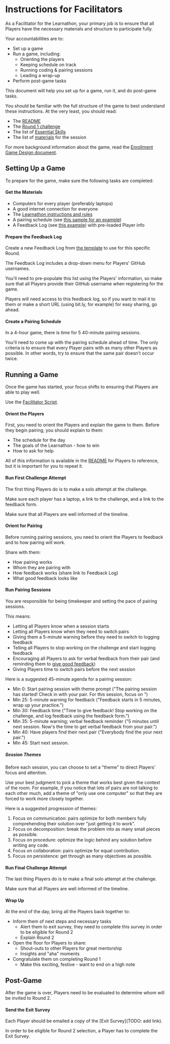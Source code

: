 # Instructions for Facilitators

As a Facilitator for the Learnathon, your primary job is to ensure that all Players have the necessary materials and structure to participate fully.

Your accountabilities are to:

- Set up a game
- Run a game, including:
  - Orienting the players
  - Keeping schedule on track
  - Running coding & pairing sessions
  - Leading a wrap-up
- Perform post-game tasks

This document will help you set up for a game, run it, and do post-game tasks.

You should be familiar with the full structure of the game to best understand these instructions. At the very least, you should read:

- The [README](./README.md)
- The [Round 1 challenge](./challenge)
- The list of [Essential Skills](./README.md#essential-skills)
- The list of [materials](./materials.md) for the session

For more background information about the game, read the [Enrollment Game Design document](https://docs.google.com/document/d/10_ZUYvicCy8nMCRwJG_FaR0EwRQbBKZdTw9u2CaeA_0/edit#).

## Setting Up a Game

To prepare for the game, make sure the following tasks are completed:

#### Get the Materials

- Computers for every player (preferably laptops)
- A good internet connection for everyone
- The [Learnathon instructions and rules](./README.md)
- A pairing schedule (see [this sample for an example](sample-pairing-schedule.md))
- A Feedback Log (see [this example][feedback-form]) with pre-loaded Player info

#### Prepare the Feedback Log

Create a new Feedback Log from [the template][feedback-form] to use for this specific Round.

The Feedback Log includes a drop-down menu for Players' GitHub usernames.

You'll need to pre-populate this list using the Players' information, so make sure that all Players provide their GitHub username when registering for the game.

Players will need access to this feedback log, so if you want to mail it to them or make a short URL (using bit.ly, for example) for easy sharing, go ahead.

#### Create a Pairing Schedule

In a 4-hour game, there is time for 5 40-minute pairing sessions.

You'll need to come up with the pairing schedule ahead of time. The only criteria is to ensure that every Player pairs with as many other Players as possible. In other words, try to ensure that the same pair doesn't occur twice.

## Running a Game

Once the game has started, your focus shifts to ensuring that Players are able to play well.

Use the [Facilitator Script](https://docs.google.com/document/d/1SOkeyhzGJZojNNIkfcojvJCh2Q1oDOZFWq4YNybILGg/edit#).

#### Orient the Players

First, you need to orient the Players and explain the game to them. Before they begin pairing, you should explain to them:

- The schedule for the day
- The goals of the Learnathon - how to win
- How to ask for help

All of this information is available in the [README](./README.md) for Players to reference, but it is important for you to repeat it.

#### Run First Challenge Attempt

The first thing Players do is to make a solo attempt at the challenge.

Make sure each player has a laptop, a link to the challenge, and a link to the feedback form.

Make sure that all Players are well informed of the timeline.

#### Orient for Pairing

Before running pairing sessions, you need to orient the Players to feedback and to how pairing will work.

Share with them:

- How pairing works
- Whom they are pairing with
- How feedback works (share link to Feedback Log)
- What good feedback looks like

#### Run Pairing Sessions

You are responsible for being timekeeper and setting the pace of pairing sessions.

This means:

- Letting all Players know when a session starts
- Letting all Players know when they need to switch pairs
- Giving them a 5-minute warning before they need to switch to logging feedback
- Telling all Players to stop working on the challenge and start logging feedback
- Encouraging all Players to ask for verbal feedback from their pair (and reminding them to [give good feedback](./README.md#giving-good-feedback))
- Giving Players time to switch pairs before the next session

Here is a suggested 45-minute agenda for a pairing session:

- Min 0: Start pairing session with theme prompt ("The pairing session has started! Check in with your pair. For this session, focus on <session theme>")
- Min 25: 5-minute warning for feedback ("Feedback starts in 5 minutes, wrap up your practice.")
- Min 30: Feedback time ("Time to give feedback! Stop working on the challenge, and log feedback using the feedback form.")
- Min 35: 5-minute warning; verbal feedback reminder ("5 minutes until next session. Now's the time to get verbal feedback from your pair.")
- Min 40: Have players find their next pair ("Everybody find the your next pair.")
- Min 45: Start next session.

##### Session Themes

Before each session, you can choose to set a "theme" to direct Players' focus and attention.

Use your best judgment to pick a theme that works best given the context of the room. For example, if you notice that lots of pairs are not talking to each other much, add a theme of "only use one computer" so that they are forced to work more closely together.

Here is a suggested progression of themes:

1. Focus on communication: pairs optimize for both members fully comprehending their solution over "just getting it to work".
1. Focus on decomposition: break the problem into as many small pieces as possible.
1. Focus on procedure: optimize the logic behind any solution before writing any code.
1. Focus on collaboration: pairs optimize for equal contribution.
1. Focus on persistence: get through as many objectives as possible.

#### Run Final Challenge Attempt

The last thing Players do is to make a final solo attempt at the challenge.

Make sure that all Players are well informed of the timeline.

#### Wrap Up

At the end of the day, bring all the Players back together to:

- Inform them of next steps and necessary tasks
  - Alert them to exit survey, they need to complete this survey in order to be eligible for Round 2
  - Explain Round 2
- Open the floor for Players to share:
  - Shout-outs to other Players for great mentorship
  - Insights and "aha" moments
- Congratulate them on completing Round 1
  - Make this exciting, festive - want to end on a high note

## Post-Game

After the game is over, Players need to be evaluated to determine whom will be invited to Round 2.

#### Send the Exit Survey

Each Player should be emailed a copy of the [Exit Survey](TODO: add link).

In order to be eligible for Round 2 selection, a Player has to complete the Exit Survey.

[feedback-form]: https://www.surveymonkey.com/r/learnathon-feedback-log
